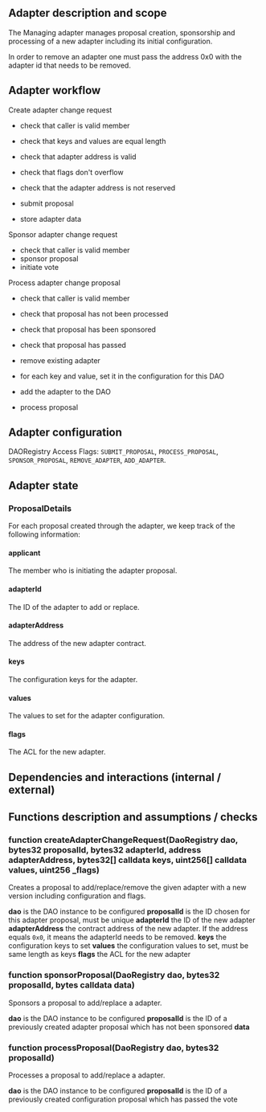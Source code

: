 ## Adapter description and scope

The Managing adapter manages proposal creation, sponsorship and processing of a new adapter including its initial configuration.

In order to remove an adapter one must pass the address 0x0 with the adapter id that needs to be removed.

## Adapter workflow

Create adapter change request

- check that caller is valid member
- check that keys and values are equal length
- check that adapter address is valid
- check that flags don't overflow
- check that the adapter address is not reserved

- submit proposal
- store adapter data

Sponsor adapter change request

- check that caller is valid member
- sponsor proposal
- initiate vote

Process adapter change proposal

- check that caller is valid member
- check that proposal has not been processed
- check that proposal has been sponsored
- check that proposal has passed

- remove existing adapter
- for each key and value, set it in the configuration for this DAO
- add the adapter to the DAO
- process proposal

## Adapter configuration

DAORegistry Access Flags: `SUBMIT_PROPOSAL`, `PROCESS_PROPOSAL`, `SPONSOR_PROPOSAL`, `REMOVE_ADAPTER`, `ADD_ADAPTER`.

## Adapter state

### ProposalDetails

For each proposal created through the adapter, we keep track of the following information:

#### applicant

The member who is initiating the adapter proposal.

#### adapterId

The ID of the adapter to add or replace.

#### adapterAddress

The address of the new adapter contract.

#### keys

The configuration keys for the adapter.

#### values

The values to set for the adapter configuration.

#### flags

The ACL for the new adapter.

## Dependencies and interactions (internal / external)

## Functions description and assumptions / checks

### function createAdapterChangeRequest(DaoRegistry dao, bytes32 proposalId, bytes32 adapterId, address adapterAddress, bytes32[] calldata keys, uint256[] calldata values, uint256 \_flags)

Creates a proposal to add/replace/remove the given adapter with a new version including configuration and flags.

**dao** is the DAO instance to be configured
**proposalId** is the ID chosen for this adapter proposal, must be unique
**adapterId** the ID of the new adapter
**adapterAddress** the contract address of the new adapter. If the address equals `0x0`, it means the adapterId needs to be removed.
**keys** the configuration keys to set
**values** the configuration values to set, must be same length as keys
**flags** the ACL for the new adapter

### function sponsorProposal(DaoRegistry dao, bytes32 proposalId, bytes calldata data)

Sponsors a proposal to add/replace a adapter.

**dao** is the DAO instance to be configured
**proposalId** is the ID of a previously created adapter proposal which has not been sponsored
**data**

### function processProposal(DaoRegistry dao, bytes32 proposalId)

Processes a proposal to add/replace a adapter.

**dao** is the DAO instance to be configured
**proposalId** is the ID of a previously created configuration proposal which has passed the vote
